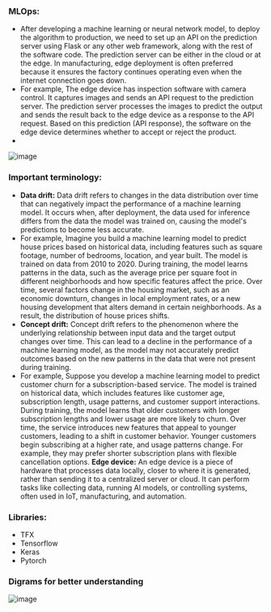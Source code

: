### MLOps:
- After developing a machine learning or neural network model, to deploy the algorithm to production, we need to set up an API on the prediction server using Flask or any other web framework, along with the rest of the software code. The prediction server can be either in the cloud or at the edge. In manufacturing, edge deployment is often preferred because it ensures the factory continues operating even when the internet connection goes down.
- For example, The edge device has inspection software with camera control. It captures images and sends an API request to the prediction server. The prediction server processes the images to predict the output and sends the result back to the edge device as a response to the API request. Based on this prediction (API response), the software on the edge device determines whether to accept or reject the product.
- 

![image](https://github.com/user-attachments/assets/1f3bf615-0919-4da7-84dc-29d4c720308e)

### Important terminology:
- __Data drift:__ Data drift refers to changes in the data distribution over time that can negatively impact the performance of a machine learning model. It occurs when, after deployment, the data used for inference differs from the data the model was trained on, causing the model's predictions to become less accurate.
- For example, Imagine you build a machine learning model to predict house prices based on historical data, including features such as square footage, number of bedrooms, location, and year built. The model is trained on data from 2010 to 2020. During training, the model learns patterns in the data, such as the average price per square foot in different neighborhoods and how specific features affect the price. Over time, several factors change in the housing market, such as an economic downturn, changes in local employment rates, or a new housing development that alters demand in certain neighborhoods. As a result, the distribution of house prices shifts.
- __Concept drift:__ Concept drift refers to the phenomenon where the underlying relationship between input data and the target output changes over time. This can lead to a decline in the performance of a machine learning model, as the model may not accurately predict outcomes based on the new patterns in the data that were not present during training.
- For example, Suppose you develop a machine learning model to predict customer churn for a subscription-based service. The model is trained on historical data, which includes features like customer age, subscription length, usage patterns, and customer support interactions. During training, the model learns that older customers with longer subscription lengths and lower usage are more likely to churn. Over time, the service introduces new features that appeal to younger customers, leading to a shift in customer behavior. Younger customers begin subscribing at a higher rate, and usage patterns change. For example, they may prefer shorter subscription plans with flexible cancellation options.
__Edge device:__ An edge device is a piece of hardware that processes data locally, closer to where it is generated, rather than sending it to a centralized server or cloud. It can perform tasks like collecting data, running AI models, or controlling systems, often used in IoT, manufacturing, and automation.

### Libraries:
- TFX
- Tensorflow
- Keras
- Pytorch

### Digrams for better understanding

![image](https://github.com/user-attachments/assets/e287eafe-d487-4dd2-9ff4-727aeeae81da)
